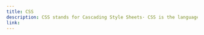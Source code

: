 ```yaml
---
title: CSS
description: CSS stands for Cascading Style Sheets· CSS is the language we use to style a Web page.
link:
---
```

